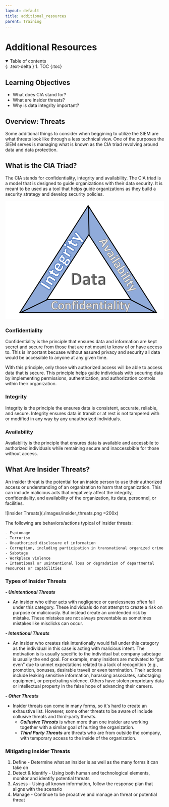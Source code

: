 ```yaml
---
layout: default
title: additional_resources
parent: Training
---
```


# Additional Resources 

<details open markdown="block">
  <summary>
    Table of contents
  </summary>
  {: .text-delta }
1. TOC
{:toc}
</details>

## Learning Objectives
- What does CIA stand for?
- What are insider threats?
- Why is data integrity important?

## Overview: Threats
Some additional things to consider when beggining to utilize the SIEM are what threats look like through a less technical view. One of the purposes the SIEM serves is managing what is known as the CIA triad revolving around data and data protection. 

## What is the CIA Triad?
The CIA stands for confidentiality, integrity and availability. The CIA triad is a model that is designed to guide organizations with their data security. It is meant to be used as a tool that helps guide organizations as they build a security strategy and develop security policies. 

![CIA Triad](./images/cia_triad.png)

### Confidentiality
Confidentiality is the principle that ensures data and information are kept secret and secure from those that are not meant to know of or have access to. This is important becuase without assured privacy and security all data would be accessible to anyone at any given time. 

With this principle, only those with authorized access will be able to access data that is secure. This principle helps guide individuals with securing data by implementing permissions, authentication, and authorization controls within their organization.

### Integrity
Integrity is the principle the ensures data is consistent, accurate, reliable, and secure. Integrity ensures data in transit or at rest is not tampered with or modified in any way by any unauthorized individuals.

### Availability
Availability is the principle that ensures data is available and accessbile to authorized individuals while remaining secure and inaccessbible for those without access.

## What Are Insider Threats?
An insider threat is the potential for an inside person to use their authorized access or understanding of an organization to harm that organization. This can include malicious acts that negatively affect the integrity, confidentiality, and availability of the organization, its data, personnel, or facilities.

![Insider Threats](./images/insider_threats.png =200x)

The following are behaviors/actions typical of insider threats:
    
    - Espionage
    - Terrorism
    - Unauthorized disclosure of information
    - Corruption, including participation in transnational organized crime
    - Sabotage
    - Workplace violence
    - Intentional or unintentional loss or degradation of departmental resources or capabilities


### Types of Insider Threats
***- Unintentional Threats***
  - An insider who either acts with negligence or carelessness often fall under this category. These individuals do not attempt to create a risk on purpose or maliciously. But instead create an unintended risk by mistake. These mistakes are not always preventable as sometimes mistakes like misclicks can occur.

***- Intentional Threats***
  - An insider who creates risk intentionally would fall under this category as the individual in this case is acting with malicious intent. The motivation is is usually specific to the individual but company sabotage is usually the end goal. For example, many insiders are motivated to “get even” due to unmet expectations related to a lack of recognition (e.g., promotion, bonuses, desirable travel) or even termination. Their actions include leaking sensitive information, harassing associates, sabotaging equipment, or perpetrating violence. Others have stolen proprietary data or intellectual property in the false hope of advancing their careers. 

***- Other Threats***
  - Insider threats can come in many forms, so it's hard to create an exhaustive list. However, some other threats to be aware of include collusive threats and third-party threats. 
    - ***Collusive Threats*** is when more than one insider are working together with a similar goal of hurting the organization. 
    - ***Third Party Threats*** are threats who are from outside the company, with temporary access to the inside of the organization. 


### Mitigating Insider Threats
1. Define - Determine what an insider is as well as the many forms it can take on
2. Detect & Identify - Using both human and technological elements, monitor and identify potential threats
3. Assess - Using all known information, follow the response plan that aligns with the scenario
4. Manage - Continue to be proactive and manage an threat or potential threat
